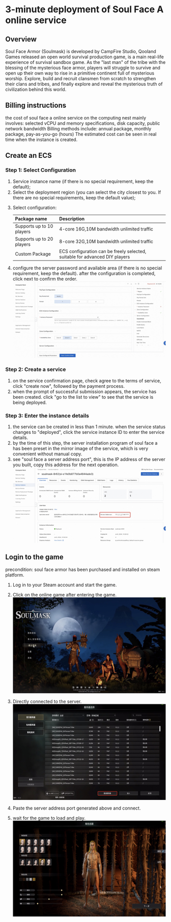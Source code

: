 <h1>3-minute deployment of Soul Face A online service </h1>

<h2> Overview </h2>

<p> Soul Face Armor (Soulmask) is developed by CampFire Studio, Qooland
Games released an open world survival production game, is a main real-life experience of survival sandbox game. As the "last man" of the tribe with the blessing of the mysterious face armor, players will struggle to survive and open up their own way to rise in a primitive continent full of mysterious worship. Explore, build and recruit clansmen from scratch to strengthen their clans and tribes, and finally explore and reveal the mysterious truth of civilization behind this world. </p>

<h2> Billing instructions </h2>

<p> the cost of soul face a online service on the computing nest mainly involves: selected vCPU and memory specifications, disk capacity, public network bandwidth
Billing methods include: annual package, monthly package, pay-as-you-go (hours)
The estimated cost can be seen in real time when the instance is created. </p>

<h2> Create an ECS </h2>

<h3> Step 1: Select Configuration </h3>

<ol>
<li> Service instance name (if there is no special requirement, keep the default);</li>
<li> Select the deployment region (you can select the city closest to you. If there are no special requirements, keep the default value);</li>
<li><p> Select configuration:</p>

<table>
<thead>
<tr>
<th> Package name </th>
<th> Description </th>
</tr>
</thead>
<tbody>
<tr>
<td> Supports up to 10 players </td>
<td>4-core 16G,10M bandwidth unlimited traffic </td>
</tr>
<tr>
<td> Supports up to 20 players </td>
<td>8-core 32G,10M bandwidth unlimited traffic </td>
</tr>
<tr>
<td> Custom Package </td>
<td> ECS configuration can be freely selected, suitable for advanced DIY players </td>
</tr>
</tbody>
</table>

<li><p> configure the server password and available area (if there is no special requirement, keep the default). after the configuration is completed, click next to confirm the order.
<img src="en_1.jpg" alt="1.jpg" /></p></li>
</ol>

<h3> Step 2: Create a service </h3>

<ol>
<li> on the service confirmation page, check agree to the terms of service, click "create now", followed by the payment process. </li>
<li> when the prompt of successful submission appears, the service has been created. click "go to the list to view" to see that the service is being deployed.
</ol>

<h3> Step 3: Enter the instance details </h3>

<ol>
<li> the service can be created in less than 1 minute. when the service status changes to "deployed", click the service instance ID to enter the service details.<li> by the time of this step, the server installation program of soul face a has been preset in the mirror image of the service, which is very convenient without manual copy. </li>
<li> see "soul face a server address port", this is the IP address of the server you built, copy this address for the next operation.
<img src="en_2.jpg" alt="1.jpg" /></li>
</ol>

<h2> Login to the game </h2>

<p> precondition: soul face armor has been purchased and installed on steam platform. </p>

<ol>
<li><p> Log in to your Steam account and start the game.
<li><p> Click on the online game after entering the game.
<img src="7.jpg" alt="1.jpg" /></p></li>
<li><p> Directly connected to the server.
<img src="8.jpg" alt="1.jpg" /></p></li>
<li><p> Paste the server address port generated above and connect.
<li><p> wait for the game to load and play.
<img src="10.jpg" alt="1.jpg" /></p></li>
</ol>
